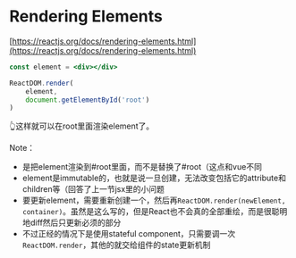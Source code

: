 # Rendering Elements

[https://reactjs.org/docs/rendering-elements.html](https://reactjs.org/docs/rendering-elements.html)

```jsx
const element = <div></div>

ReactDOM.render(
    element,
    document.getElementById('root')
)
```

👆这样就可以在root里面渲染element了。

Note：

* 是把element渲染到\#root里面，而不是替换了\#root（这点和vue不同
* element是immutable的，也就是说一旦创建，无法改变包括它的attribute和children等（回答了上一节jsx里的小问题
* 要更新element，需要重新创建一个，然后再`ReactDOM.render(newElement, container)`。虽然是这么写的，但是React也不会真的全部重绘，而是很聪明地diff然后只更新必须的部分
* 不过正经的情况下是使用stateful component，只需要调一次`ReactDOM.render`，其他的就交给组件的state更新机制

